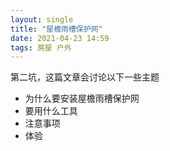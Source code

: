 ```yaml
---
layout: single
title: "屋檐雨槽保护网"
date: 2021-04-23 14:59
tags: 房屋 户外
---
```

第二坑，这篇文章会讨论以下一些主题

- 为什么要安装屋檐雨槽保护网
- 要用什么工具
- 注意事项
- 体验
